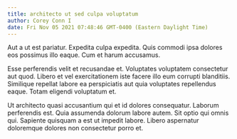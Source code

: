 ```yaml
---
title: architecto ut sed culpa voluptatum
author: Corey Conn I
date: Fri Nov 05 2021 07:48:46 GMT-0400 (Eastern Daylight Time)
---
```

Aut a ut est pariatur. Expedita culpa expedita. Quis commodi ipsa dolores eos possimus illo eaque. Cum et harum accusamus.

 Esse perferendis velit et recusandae et. Voluptates voluptatem consectetur aut quod. Libero et vel exercitationem iste facere illo eum corrupti blanditiis. Similique repellat labore ea perspiciatis aut quia voluptates repellendus eaque. Totam eligendi voluptatum et.

 Ut architecto quasi accusantium qui et id dolores consequatur. Laborum perferendis est. Quia assumenda dolorum labore autem. Sit optio qui omnis qui. Sapiente quisquam a est ut impedit labore. Libero aspernatur doloremque dolores non consectetur porro et.